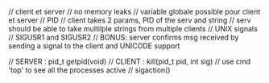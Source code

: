 //	client et server
//	no memory leaks
//	variable globale possible pour client et server
//	PID
// client takes 2 params, PID of the serv and string
//	serv should be able to take multilple strings from multiple clients
//	UNIX signals
//	SIGUSR1 and SIGUSR2
//	BONUS: server confirms msg received by sending a signal to the client and UNICODE support


//	SERVER : pid_t getpid(void)
//	CLIENT : kill(pid_t pid, int sig)
//	use cmd 'top' to see all the processes active
// sigaction()
